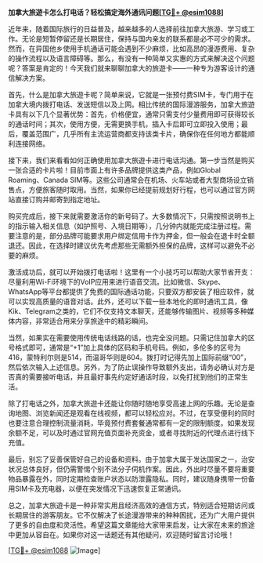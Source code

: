 **加拿大旅遊卡怎么打电话？轻松搞定海外通讯问题[[TG💪+ @esim1088](https://t.me/s/esim1088)]**

近年来，随着国际旅行的日益普及，越来越多的人选择前往加拿大旅游、学习或工作。无论是短暂停留还是长期居住，保持与国内亲友的联系都是必不可少的需求。然而，在异国他乡使用手机通话可能会遇到不少麻烦，比如高昂的漫游费用、复杂的操作流程以及语言障碍等。那么，有没有一种简单又实惠的方式来解决这个问题呢？答案是肯定的！今天我们就来聊聊加拿大的旅遊卡——一种专为游客设计的通信解决方案。

首先，什么是加拿大旅遊卡呢？简单来说，它就是一张预付费SIM卡，专门用于在加拿大境内拨打电话、发送短信以及上网。相比传统的国际漫游服务，加拿大旅遊卡具有以下几个显著优势：首先，价格便宜，通常只需支付少量费用即可获得较长的通话时间；其次，使用方便，无需更换手机，插入卡后即可立即投入使用；最后，覆盖范围广，几乎所有主流运营商都支持该类卡片，确保你在任何地方都能顺利连接网络。

接下来，我们来看看如何正确使用加拿大旅遊卡进行电话沟通。第一步当然是购买一张合适的卡片啦！目前市面上有许多品牌提供这类产品，例如Global Roaming、Canada SIM等。这些公司通常会在机场、火车站或者大型商场设立销售点，方便旅客随时取用。当然，如果你已经提前规划好行程，也可以通过官方网站直接订购并邮寄到指定地址。

购买完成后，接下来就需要激活你的新号码了。大多数情况下，只需按照说明书上的指示输入相关信息（如护照号、入境日期等），几分钟内就能完成注册过程。需要注意的是，部分品牌可能要求用户绑定信用卡作为押金，但一般会在退卡时全额退还。因此，在选择时建议优先考虑那些无需额外担保的品牌，这样可以避免不必要的麻烦。

激活成功后，就可以开始拨打电话啦！这里有一个小技巧可以帮助大家节省开支：尽量利用Wi-Fi环境下的VoIP应用来进行语音交流。比如微信、Skype、WhatsApp等平台都提供了免费的国际通话功能，只要双方都安装了相应软件，就可以实现高质量的语音对话。此外，还可以下载一些本地化的即时通讯工具，像Kik、Telegram之类的，它们不仅支持文本聊天，还能够传输图片、视频等多种媒体内容，非常适合用来分享旅途中的精彩瞬间。

当然，如果实在需要使用传统电话线路的话，也完全没问题。只需记住加拿大的区号格式即可，通常是“+1”加上具体的区码和手机号码。例如，多伦多的区号为416，蒙特利尔则是514，而温哥华则是604。拨打时记得先加上国际前缀“00”，然后依次输入上述信息。另外，为了防止误操作导致额外支出，请务必确认对方是否真的需要接听电话，并且最好事先约定好通话时段，以免打扰到他们的正常生活。

除了打电话之外，加拿大旅遊卡还能让你随时随地享受高速上网的乐趣。无论是查询地图、浏览新闻还是观看在线视频，都可以轻松应对。不过，在享受便利的同时也要注意合理控制流量消耗，毕竟预付费套餐通常都有一定的限制额度。如果发现余额不足，可以及时通过官网充值页面补充资金，或者寻找附近的代理点进行线下充值。

最后，别忘了妥善保管好自己的设备和资料。由于加拿大属于发达国家之一，治安状况总体良好，但仍需警惕个别不法分子伺机作案。因此，外出时尽量不要将重要物品暴露在外，同时定期检查账户状态以防泄露隐私。同时，建议随身携带一份备用SIM卡及充电器，以便在突发情况下迅速恢复正常通讯。

总之，加拿大旅遊卡是一种非常实用且经济高效的通信方式，特别适合短期访问或长期居住的游客朋友。它不仅解决了长途漫游带来的种种困扰，还为广大用户提供了更多的自由度和灵活性。希望这篇文章能给大家带来启发，让大家在未来的旅途中更加从容自在。如果你对这一话题还有其他疑问，欢迎随时留言讨论哦！

[[TG💪+ @esim1088](https://t.me/s/esim1088) ![Image](https://i.postimg.cc/4NQfJmqS/Snipaste-2025-05-13-00-14-12.png)]